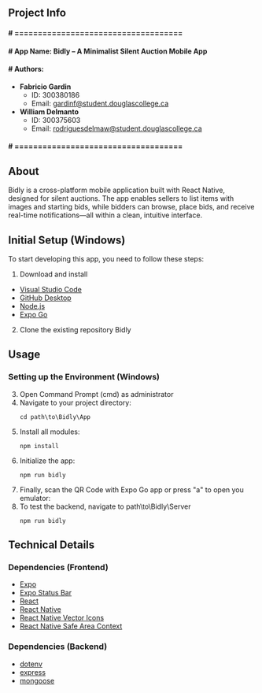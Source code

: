 ## Project Info
#### # ====================================
#### # App Name:		Bidly – A Minimalist Silent Auction Mobile App
#### # Authors:
- **Fabricio Gardin**  
  - ID: 300380186  
  - Email: gardinf@student.douglascollege.ca
- **William Delmanto**  
  - ID: 300375603  
  - Email: rodriguesdelmaw@student.douglascollege.ca
#### # ====================================

## About
Bidly is a cross-platform mobile application built with React Native, designed for silent auctions. The app enables sellers to list items with images and starting bids, while bidders can browse, place bids, and receive real-time notifications—all within a clean, intuitive interface.

## Initial Setup (Windows)

To start developing this app, you need to follow these steps:

1. Download and install
- [Visual Studio Code](https://code.visualstudio.com/download)
- [GitHub Desktop](https://desktop.github.com/)
- [Node.js](https://nodejs.org/en/)
- [Expo Go](https://play.google.com/store/apps/details?id=host.exp.exponent)

2. Clone the existing repository Bidly

## Usage

### Setting up the Environment (Windows)

3. Open Command Prompt (cmd) as administrator
4. Navigate to your project directory:
   ```
   cd path\to\Bidly\App
   ```
5. Install all modules:
   ```
   npm install
   ```
6. Initialize the app:
   ```
   npm run bidly
   ```
7. Finally, scan the QR Code with Expo Go app or press "a" to open you emulator:
8. To test the backend, navigate to path\to\Bidly\Server
   ```
   npm run bidly
   ```

## Technical Details

### Dependencies (Frontend)
- [Expo](https://expo.dev/)
- [Expo Status Bar](https://docs.expo.dev/versions/latest/sdk/status-bar/)
- [React](https://www.npmjs.com/package/react)
- [React Native](https://reactnative.dev/)
- [React Native Vector Icons](https://www.npmjs.com/package/react-native-vector-icons)
- [React Native Safe Area Context](https://www.npmjs.com/package/react-native-safe-area-context)

### Dependencies (Backend)
- [dotenv](https://www.npmjs.com/package/dotenv)
- [express](https://www.npmjs.com/package/express)
- [mongoose](https://www.npmjs.com/package/mongoose)
